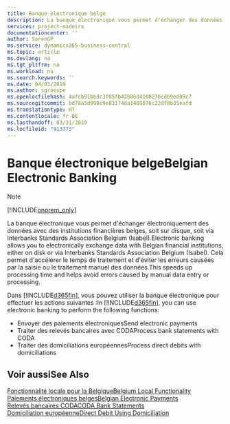 ```yaml
---
title: Banque électronique belge
description: La banque électronique vous permet d'échanger des données par voie électronique avec des institutions financières belges. Les données peuvent être échangées sur disquette, par un modem ou via Isabel (Interbanks Standards Association Belgium). Vous profitez ainsi d'un traitement plus rapide et évitez les erreurs causées par le traitement ou la saisie manuels des données.
services: project-madeira
documentationcenter: ''
author: SorenGP
ms.service: dynamics365-business-central
ms.topic: article
ms.devlang: na
ms.tgt_pltfrm: na
ms.workload: na
ms.search.keywords: ''
ms.date: 04/01/2019
ms.author: sgroespe
ms.openlocfilehash: 4afcb91bbdc3f05fb42b86d4160276cd69ed09c7
ms.sourcegitcommit: bd78a5d990c9e83174da1409076c22df8b35eafd
ms.translationtype: HT
ms.contentlocale: fr-BE
ms.lasthandoff: 03/31/2019
ms.locfileid: "913773"
---
```

# <a name="belgian-electronic-banking"></a><span data-ttu-id="0e402-105">Banque électronique belge</span><span class="sxs-lookup"><span data-stu-id="0e402-105">Belgian Electronic Banking</span></span>
> [!Note]
> [!INCLUDE[onprem_only](../../includes/onprem_only_md.md)]

<span data-ttu-id="0e402-106">La banque électronique vous permet d'échanger électroniquement des données avec des institutions financières belges, soit sur disque, soit via Interbanks Standards Association Belgium (Isabel).</span><span class="sxs-lookup"><span data-stu-id="0e402-106">Electronic banking allows you to electronically exchange data with Belgian financial institutions, either on disk or via Interbanks Standards Association Belgium (Isabel).</span></span> <span data-ttu-id="0e402-107">Cela permet d'accélérer le temps de traitement et d'éviter les erreurs causées par la saisie ou le traitement manuel des données.</span><span class="sxs-lookup"><span data-stu-id="0e402-107">This speeds up processing time and helps avoid errors caused by manual data entry or processing.</span></span>  

<span data-ttu-id="0e402-108">Dans [!INCLUDE[d365fin](../../includes/d365fin_md.md)], vous pouvez utiliser la banque électronique pour effectuer les actions suivantes :</span><span class="sxs-lookup"><span data-stu-id="0e402-108">In [!INCLUDE[d365fin](../../includes/d365fin_md.md)], you can use electronic banking to perform the following functions:</span></span>  

- <span data-ttu-id="0e402-109">Envoyer des paiements électroniques</span><span class="sxs-lookup"><span data-stu-id="0e402-109">Send electronic payments</span></span>  
- <span data-ttu-id="0e402-110">Traiter des relevés bancaires avec CODA</span><span class="sxs-lookup"><span data-stu-id="0e402-110">Process bank statements with CODA</span></span>  
- <span data-ttu-id="0e402-111">Traiter des domiciliations européennes</span><span class="sxs-lookup"><span data-stu-id="0e402-111">Process direct debits with domiciliations</span></span>  

## <a name="see-also"></a><span data-ttu-id="0e402-112">Voir aussi</span><span class="sxs-lookup"><span data-stu-id="0e402-112">See Also</span></span>  
[<span data-ttu-id="0e402-113">Fonctionnalité locale pour la Belgique</span><span class="sxs-lookup"><span data-stu-id="0e402-113">Belgium Local Functionality</span></span>](belgium-local-functionality.md)  
[<span data-ttu-id="0e402-114">Paiements électroniques belges</span><span class="sxs-lookup"><span data-stu-id="0e402-114">Belgian Electronic Payments</span></span>](belgian-electronic-payments.md)  
[<span data-ttu-id="0e402-115">Relevés bancaires CODA</span><span class="sxs-lookup"><span data-stu-id="0e402-115">CODA Bank Statements</span></span>](coda-bank-statements.md)  
[<span data-ttu-id="0e402-116">Domiciliation européenne</span><span class="sxs-lookup"><span data-stu-id="0e402-116">Direct Debit Using Domiciliation</span></span>](direct-debit-using-domiciliation.md)
